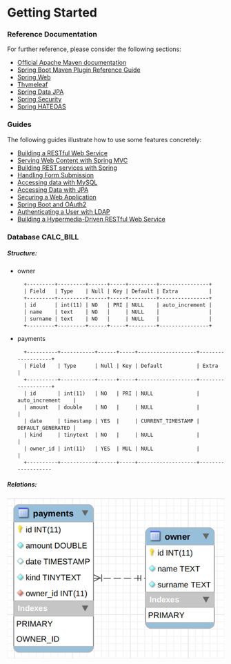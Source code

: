 # Getting Started

### Reference Documentation
For further reference, please consider the following sections:

* [Official Apache Maven documentation](https://maven.apache.org/guides/index.html)
* [Spring Boot Maven Plugin Reference Guide](https://docs.spring.io/spring-boot/docs/2.2.1.RELEASE/maven-plugin/)
* [Spring Web](https://docs.spring.io/spring-boot/docs/2.2.1.RELEASE/reference/htmlsingle/#boot-features-developing-web-applications)
* [Thymeleaf](https://docs.spring.io/spring-boot/docs/2.2.1.RELEASE/reference/htmlsingle/#boot-features-spring-mvc-template-engines)
* [Spring Data JPA](https://docs.spring.io/spring-boot/docs/2.2.1.RELEASE/reference/htmlsingle/#boot-features-jpa-and-spring-data)
* [Spring Security](https://docs.spring.io/spring-boot/docs/2.2.1.RELEASE/reference/htmlsingle/#boot-features-security)
* [Spring HATEOAS](https://docs.spring.io/spring-boot/docs/2.2.1.RELEASE/reference/htmlsingle/#boot-features-spring-hateoas)

### Guides
The following guides illustrate how to use some features concretely:

* [Building a RESTful Web Service](https://spring.io/guides/gs/rest-service/)
* [Serving Web Content with Spring MVC](https://spring.io/guides/gs/serving-web-content/)
* [Building REST services with Spring](https://spring.io/guides/tutorials/bookmarks/)
* [Handling Form Submission](https://spring.io/guides/gs/handling-form-submission/)
* [Accessing data with MySQL](https://spring.io/guides/gs/accessing-data-mysql/)
* [Accessing Data with JPA](https://spring.io/guides/gs/accessing-data-jpa/)
* [Securing a Web Application](https://spring.io/guides/gs/securing-web/)
* [Spring Boot and OAuth2](https://spring.io/guides/tutorials/spring-boot-oauth2/)
* [Authenticating a User with LDAP](https://spring.io/guides/gs/authenticating-ldap/)
* [Building a Hypermedia-Driven RESTful Web Service](https://spring.io/guides/gs/rest-hateoas/)

### Database CALC_BILL

##### Structure:
* owner

        +---------+---------+------+-----+---------+----------------+
        | Field   | Type    | Null | Key | Default | Extra          |
        +---------+---------+------+-----+---------+----------------+
        | id      | int(11) | NO   | PRI | NULL    | auto_increment |
        | name    | text    | NO   |     | NULL    |                |
        | surname | text    | NO   |     | NULL    |                |
        +---------+---------+------+-----+---------+----------------+
        
* payments

        +----------+-----------+------+-----+-------------------+-------------------+
        | Field    | Type      | Null | Key | Default           | Extra             |
        +----------+-----------+------+-----+-------------------+-------------------+
        | id       | int(11)   | NO   | PRI | NULL              | auto_increment    |
        | amount   | double    | NO   |     | NULL              |                   |
        | date     | timestamp | YES  |     | CURRENT_TIMESTAMP | DEFAULT_GENERATED |
        | kind     | tinytext  | NO   |     | NULL              |                   |
        | owner_id | int(11)   | YES  | MUL | NULL              |                   |
        +----------+-----------+------+-----+-------------------+-------------------

##### Relations:
![table diagram](readme-img/model_mysql_workbench.png)